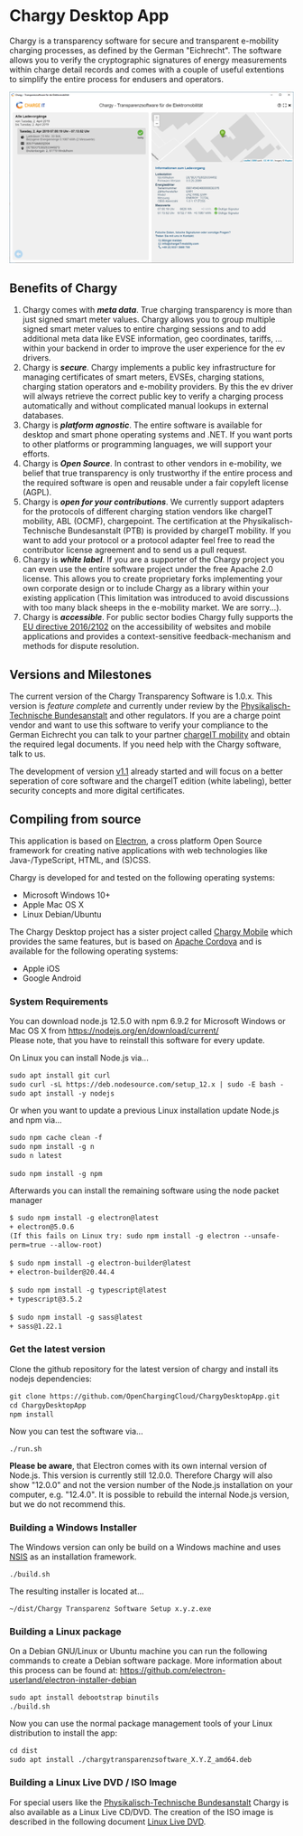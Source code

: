 # Chargy Desktop App

Chargy is a transparency software for secure and transparent e-mobility charging processes, as defined by the German "Eichrecht". The software allows you to verify the cryptographic signatures of energy measurements within charge detail records and comes with a couple of useful extentions to simplify the entire process for endusers and operators.

![](documentation/Screenshot02.png)

## Benefits of Chargy

1. Chargy comes with __*meta data*__. True charging transparency is more than just signed smart meter values. Chargy allows you to group multiple signed smart meter values to entire charging sessions and to add additional meta data like EVSE information, geo coordinates, tariffs, ... within your backend in order to improve the user experience for the ev drivers.
2. Chargy is __*secure*__. Chargy implements a public key infrastructure for managing certificates of smart meters, EVSEs, charging stations, charging station operators and e-mobility providers. By this the ev driver will always retrieve the correct public key to verify a charging process automatically and without complicated manual lookups in external databases.
3. Chargy is __*platform agnostic*__. The entire software is available for desktop and smart phone operating systems and .NET. If you want ports to other platforms or programming languages, we will support your efforts.
4. Chargy is __*Open Source*__. In contrast to other vendors in e-mobility, we belief that true transparency is only trustworthy if the entire process and the required software is open and reusable under a fair copyleft license (AGPL).
5. Chargy is __*open for your contributions*__. We currently support adapters for the protocols of different charging station vendors like chargeIT mobility, ABL (OCMF), chargepoint. The certification at the Physikalisch-Technische Bundesanstalt (PTB) is provided by chargeIT mobility. If you want to add your protocol or a protocol adapter feel free to read the contributor license agreement and to send us a pull request.
6. Chargy is __*white label*__. If you are a supporter of the Chargy project you can even use the entire software project under the free Apache 2.0 license. This allows you to create proprietary forks implementing your own corporate design or to include Chargy as a library within your existing application (This limitation was introduced to avoid discussions with too many black sheeps in the e-mobility market. We are sorry...).
7. Chargy is __*accessible*__. For public sector bodies Chargy fully supports the [EU directive 2016/2102](https://eur-lex.europa.eu/legal-content/EN/TXT/PDF/?uri=CELEX:32016L2102) on the accessibility of websites and mobile applications and provides a context-sensitive feedback-mechanism and methods for dispute resolution.


## Versions and Milestones

The current version of the Chargy Transparency Software is 1.0.x. This version is *feature complete* and currently under review by the [Physikalisch-Technische Bundesanstalt](https://www.ptb.de) and other regulators. If you are a charge point vendor and want to use this software to verify your compliance to the German Eichrecht you can talk to your partner [chargeIT mobility](https://www.chargeit-mobility.com) and obtain the required legal documents. If you need help with the Chargy software, talk to us.

The development of version [v1.1](https://github.com/OpenChargingCloud/ChargyDesktopApp/tree/v1.1) already started and will focus on a better seperation of core software and the chargeIT edition (white labeling), better security concepts and more digital certificates.


## Compiling from source

This application is based on [Electron](https://github.com/electron-userland/electron-forge/tree/5.x), a cross platform Open Source framework for creating native applications with web technologies like Java-/TypeScript, HTML, and (S)CSS.    

Chargy is developed for and tested on the following operating systems:

 - Microsoft Windows 10+
 - Apple Mac OS X
 - Linux Debian/Ubuntu

The Chargy Desktop project has a sister project called [Chargy Mobile](https://github.com/OpenChargingCloud/ChargyMobileApp) which provides the same features, but is based on [Apache Cordova](https://cordova.apache.org) and is available for the following operating systems:

 - Apple iOS
 - Google Android


### System Requirements

You can download node.js 12.5.0 with npm 6.9.2 for Microsoft Windows or Mac OS X from https://nodejs.org/en/download/current/    
Please note, that you have to reinstall this software for every update.    

On Linux you can install Node.js via...
```
sudo apt install git curl
sudo curl -sL https://deb.nodesource.com/setup_12.x | sudo -E bash -
sudo apt install -y nodejs
```

Or when you want to update a previous Linux installation update Node.js and npm via...
```
sudo npm cache clean -f
sudo npm install -g n
sudo n latest

sudo npm install -g npm
```

Afterwards you can install the remaining software using the node packet manager
```
$ sudo npm install -g electron@latest
+ electron@5.0.6
(If this fails on Linux try: sudo npm install -g electron --unsafe-perm=true --allow-root)

$ sudo npm install -g electron-builder@latest
+ electron-builder@20.44.4

$ sudo npm install -g typescript@latest
+ typescript@3.5.2

$ sudo npm install -g sass@latest
+ sass@1.22.1
```


### Get the latest version

Clone the github repository for the latest version of chargy and install
its nodejs dependencies:
```
git clone https://github.com/OpenChargingCloud/ChargyDesktopApp.git
cd ChargyDesktopApp
npm install
```
Now you can test the software via...
```
./run.sh
```

**Please be aware**, that Electron comes with its own internal version of Node.js. This version is currently still 12.0.0. Therefore Chargy will also show "12.0.0" and not the version number of the Node.js installation on your computer, e.g. "12.4.0". It is possible to rebuild the internal Node.js version, but we do not recommend this.


### Building a Windows Installer

The Windows version can only be build on a Windows machine and uses [NSIS](https://www.electron.build/configuration/nsis) as an installation framework.
```
./build.sh
```
The resulting installer is located at...
```
~/dist/Chargy Transparenz Software Setup x.y.z.exe
```


### Building a Linux package

On a Debian GNU/Linux or Ubuntu machine you can run the following commands to create a Debian software package. More information about this process can be found at: https://github.com/electron-userland/electron-installer-debian
```
sudo apt install debootstrap binutils
./build.sh
```

Now you can use the normal package management tools of your Linux distribution to install the app:
```
cd dist
sudo apt install ./chargytransparenzsoftware_X.Y.Z_amd64.deb
```


### Building a Linux Live DVD / ISO Image

For special users like the [Physikalisch-Technische Bundesanstalt](https://www.ptb.de) Chargy is also available as a Linux Live CD/DVD. The creation of the ISO image is described in the following document [Linux Live DVD](https://github.com/OpenChargingCloud/ChargyDesktopApp/blob/master/documentation/LinuxLiveDVD.md).
